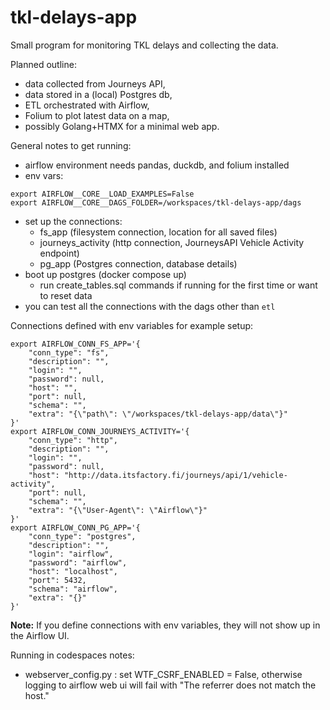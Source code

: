 # tkl-delays-app

Small program for monitoring TKL delays and collecting the data.

Planned outline:
- data collected from Journeys API,
- data stored in a (local) Postgres db,
- ETL orchestrated with Airflow,
- Folium to plot latest data on a map,
- possibly Golang+HTMX for a minimal web app.

General notes to get running:
- airflow environment needs pandas, duckdb, and folium installed
- env vars:
```
export AIRFLOW__CORE__LOAD_EXAMPLES=False
export AIRFLOW__CORE__DAGS_FOLDER=/workspaces/tkl-delays-app/dags
```
- set up the connections:
    - fs_app (filesystem connection, location for all saved files)
    - journeys_activity (http connection, JourneysAPI Vehicle Activity endpoint)
    - pg_app (Postgres connection, database details)
- boot up postgres (docker compose up)
    - run create_tables.sql commands if running for the first time or want to reset data
- you can test all the connections with the dags other than `etl`

Connections defined with env variables for example setup:
```
export AIRFLOW_CONN_FS_APP='{
    "conn_type": "fs",
    "description": "",
    "login": "",
    "password": null,
    "host": "",
    "port": null,
    "schema": "",
    "extra": "{\"path\": \"/workspaces/tkl-delays-app/data\"}"
}'
export AIRFLOW_CONN_JOURNEYS_ACTIVITY='{
    "conn_type": "http",
    "description": "",
    "login": "",
    "password": null,
    "host": "http://data.itsfactory.fi/journeys/api/1/vehicle-activity",
    "port": null,
    "schema": "",
    "extra": "{\"User-Agent\": \"Airflow\"}"
}'
export AIRFLOW_CONN_PG_APP='{
    "conn_type": "postgres",
    "description": "",
    "login": "airflow",
    "password": "airflow",
    "host": "localhost",
    "port": 5432,
    "schema": "airflow",
    "extra": "{}"
}'
```
**Note:** If you define connections with env variables, they will not show up in the Airflow UI.

Running in codespaces notes:
- webserver_config.py : set WTF_CSRF_ENABLED = False, otherwise logging to airflow web ui will fail with "The referrer does not match the host."
